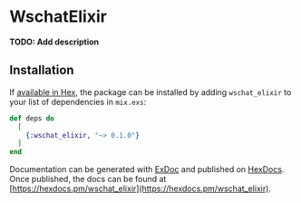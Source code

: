 # WschatElixir

**TODO: Add description**

## Installation

If [available in Hex](https://hex.pm/docs/publish), the package can be installed
by adding `wschat_elixir` to your list of dependencies in `mix.exs`:

```elixir
def deps do
  [
    {:wschat_elixir, "~> 0.1.0"}
  ]
end
```

Documentation can be generated with [ExDoc](https://github.com/elixir-lang/ex_doc)
and published on [HexDocs](https://hexdocs.pm). Once published, the docs can
be found at [https://hexdocs.pm/wschat_elixir](https://hexdocs.pm/wschat_elixir).


